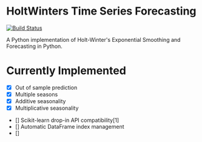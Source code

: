 # HoltWinters Time Series Forecasting

[![Build Status](https://travis-ci.org/eilifm/holtwintersts.svg?branch=master)](https://travis-ci.org/eilifm/holtwintersts)

A Python implementation of Holt-Winter's Exponential Smoothing and Forecasting in Python.

# Currently Implemented
- [x] Out of sample prediction
- [x] Multiple seasons 
- [x] Additive seasonality
- [x] Multiplicative seasonality
- [] Scikit-learn drop-in API compatibility[1]
- [] Automatic DataFrame index management
- [] 

